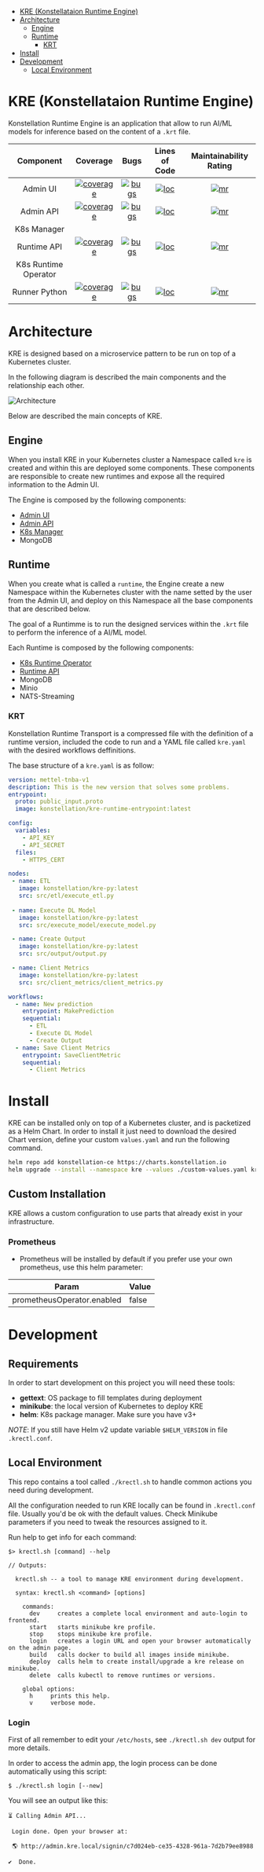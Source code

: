 - [KRE (Konstellataion Runtime Engine)](#kre-konstellataion-runtime-engine)
- [Architecture](#archiecture)
  - [Engine](#engine)
  - [Runtime](#runtime)
    - [KRT](#krt)
- [Install](#install)
- [Development](#development)
  - [Local Environment](#local-environment)

# KRE (Konstellataion Runtime Engine)

Konstellation Runtime Engine is an application that allow to run AI/ML models for inference based on the content of a
 `.krt` file. 

|  Component  | Coverage  |  Bugs  |  Lines of Code  |  Maintainability Rating  |
| :---------: | :-----:   |  :---: |  :-----------:  |  :--------------------:  |
|  Admin UI  | [![coverage][admin-ui-coverage]][admin-ui-coverage-link] | [![bugs][admin-ui-bugs]][admin-ui-bugs-link] | [![loc][admin-ui-loc]][admin-ui-loc-link] | [![mr][admin-ui-mr]][admin-ui-mr-link] |
|  Admin API  | [![coverage][admin-api-coverage]][admin-api-coverage-link] | [![bugs][admin-api-bugs]][admin-api-bugs-link] | [![loc][admin-api-loc]][admin-api-loc-link] | [![mr][admin-api-mr]][admin-api-mr-link] |
| K8s Manager |  |  |  |  |
|  Runtime API  | [![coverage][runtime-api-coverage]][runtime-api-coverage-link] | [![bugs][runtime-api-bugs]][runtime-api-bugs-link] | [![loc][runtime-api-loc]][runtime-api-loc-link] | [![mr][runtime-api-mr]][runtime-api-mr-link] |
|  K8s Runtime Operator   |  |  |  |  |
|  Runner Python  | [![coverage][runner-python-coverage]][runner-python-coverage-link] | [![bugs][runner-python-bugs]][runner-python-bugs-link] | [![loc][runner-python-loc]][runner-python-loc-link] | [![mr][runner-python-mr]][runner-python-mr-link] |




# Architecture

KRE is designed based on a microservice pattern to be run on top of a Kubernetes cluster.

In the following diagram is described the main components and the relationship each other.

![Architecture](.github/images/kre-architecture.jpg)


Below are described the main concepts of KRE.

## Engine

When you install KRE in your Kubernetes cluster a Namespace called `kre` is created and within this are deployed some 
components. These components are responsible to create new runtimes and expose all the required information to the 
Admin UI.

The Engine is composed by the following components:

* [Admin UI](./admin-ui/README.md)
* [Admin API](./admin-api/README.md)
* [K8s Manager](./k8s-manager/README.md)
* MongoDB

## Runtime

When you create what is called a `runtime`, the Engine create a new Namespace within the Kubernetes cluster with the 
name setted by the user from the Admin UI, and deploy on this Namespace all the base components that are described 
below.

The goal of a Runtimme is to run the designed services within the `.krt` file to perform the inference of a AI/ML model.

Each Runtime is composed by the following components:

* [K8s Runtime Operator](k8s-runtime-operator/README.md)
* [Runtime API](runtime-api/README.md)
* MongoDB
* Minio
* NATS-Streaming

### KRT

Konstellation Runtime Transport is a compressed file with the definition of a runtime version, included the code to 
run and a YAML file called `kre.yaml` with the desired workflows deffinitions.

The base structure of a `kre.yaml` is as follow:

```yaml
version: mettel-tnba-v1
description: This is the new version that solves some problems.
entrypoint: 
  proto: public_input.proto
  image: konstellation/kre-runtime-entrypoint:latest

config:
  variables:
    - API_KEY
    - API_SECRET
  files:
    - HTTPS_CERT

nodes:
 - name: ETL
   image: konstellation/kre-py:latest
   src: src/etl/execute_etl.py
 
 - name: Execute DL Model
   image: konstellation/kre-py:latest
   src: src/execute_model/execute_model.py

 - name: Create Output
   image: konstellation/kre-py:latest
   src: src/output/output.py

 - name: Client Metrics
   image: konstellation/kre-py:latest
   src: src/client_metrics/client_metrics.py

workflows:
  - name: New prediction
    entrypoint: MakePrediction
    sequential:
      - ETL
      - Execute DL Model
      - Create Output
  - name: Save Client Metrics
    entrypoint: SaveClientMetric
    sequential:
      - Client Metrics

```

# Install

KRE can be installed only on top of a Kubernetes cluster, and is packetized as a Helm Chart. In order to install it 
just need to download the desired Chart version, define your custom `values.yaml` and run the following command.

```bash
helm repo add konstellation-ce https://charts.konstellation.io
helm upgrade --install --namespace kre --values ./custom-values.yaml kre-v1.0.0
```

## Custom Installation
KRE allows a custom configuration to use parts that already exist in your infrastructure.

### Prometheus

- Prometheus will be installed by default if you prefer use your own prometheus, use this helm parameter:

|       Param                | Value |
| -------------------------- | ----- |
| prometheusOperator.enabled | false |

# Development 


## Requirements

In order to start development on this project you will need these tools: 

- **gettext**: OS package to fill templates during deployment
- **minikube**: the local version of Kubernetes to deploy KRE
- **helm**: K8s package manager. Make sure you have v3+

*NOTE*: If you still have Helm v2 update variable `$HELM_VERSION` in file `.krectl.conf`. 


## Local Environment

This repo contains a tool called `./krectl.sh` to handle common actions you need during development.

All the configuration needed to run  KRE locally can be found in `.krectl.conf` file. Usually you'd be ok with the default values.
Check Minikube parameters if you need to tweak the resources assigned to it.

Run help to get info for each command:

```
$> krectl.sh [command] --help

// Outputs:

  krectl.sh -- a tool to manage KRE environment during development.

  syntax: krectl.sh <command> [options]

    commands:
      dev     creates a complete local environment and auto-login to frontend.
      start   starts minikube kre profile.
      stop    stops minikube kre profile.
      login   creates a login URL and open your browser automatically on the admin page.
      build   calls docker to build all images inside minikube.
      deploy  calls helm to create install/upgrade a kre release on minikube.
      delete  calls kubectl to remove runtimes or versions.

    global options:
      h     prints this help.
      v     verbose mode.
```

### Login

First of all remember to edit your `/etc/hosts`, see `./krectl.sh dev` output for more details.

In order to access the admin app, the login process can be done automatically using this script:

```
$ ./krectl.sh login [--new]
```

You will see an output like this:

```
⏳ Calling Admin API...

 Login done. Open your browser at:

 🌎 http://admin.kre.local/signin/c7d024eb-ce35-4328-961a-7d2b79ee8988

✔️  Done.
```





[admin-ui-coverage]: https://sonarcloud.io/api/project_badges/measure?project=konstellation_kre_admin_ui&metric=coverage 
[admin-ui-coverage-link]: https://sonarcloud.io/component_measures?id=konstellation_kre_admin_ui&metric=Coverage 
[admin-ui-bugs]: https://sonarcloud.io/api/project_badges/measure?project=konstellation_kre_admin_ui&metric=bugs
[admin-ui-bugs-link]: https://sonarcloud.io/component_measures?id=konstellation_kre_admin_ui&metric=Reliability
[admin-ui-loc]: https://sonarcloud.io/api/project_badges/measure?project=konstellation_kre_admin_ui&metric=ncloc
[admin-ui-loc-link]: https://sonarcloud.io/component_measures?id=konstellation_kre_admin_ui&metric=Coverage
[admin-ui-mr]: https://sonarcloud.io/api/project_badges/measure?project=konstellation_kre_admin_ui&metric=sqale_rating
[admin-ui-mr-link]: https://sonarcloud.io/component_measures?id=konstellation_kre_admin_ui&metric=Maintainability

[admin-api-coverage]: https://sonarcloud.io/api/project_badges/measure?project=konstellation_kre_admin_api&metric=coverage 
[admin-api-coverage-link]: https://sonarcloud.io/component_measures?id=konstellation_kre_admin_api&metric=Coverage 
[admin-api-bugs]: https://sonarcloud.io/api/project_badges/measure?project=konstellation_kre_admin_api&metric=bugs
[admin-api-bugs-link]: https://sonarcloud.io/component_measures?id=konstellation_kre_admin_api&metric=Security
[admin-api-loc]: https://sonarcloud.io/api/project_badges/measure?project=konstellation_kre_admin_api&metric=ncloc
[admin-api-loc-link]: https://sonarcloud.io/component_measures?id=konstellation_kre_admin_api&metric=Coverage
[admin-api-mr]: https://sonarcloud.io/api/project_badges/measure?project=konstellation_kre_admin_api&metric=sqale_rating
[admin-api-mr-link]: https://sonarcloud.io/dashboard?id=konstellation_kre_admin_api

[runtime-api-coverage]: https://sonarcloud.io/api/project_badges/measure?project=konstellation_kre_runtime_api&metric=coverage 
[runtime-api-coverage-link]: https://sonarcloud.io/component_measures?id=konstellation_kre_runtime_api&metric=Coverage 
[runtime-api-bugs]: https://sonarcloud.io/api/project_badges/measure?project=konstellation_kre_runtime_api&metric=bugs
[runtime-api-bugs-link]: https://sonarcloud.io/component_measures?id=konstellation_kre_runtime_api&metric=Security&view=list
[runtime-api-loc]: https://sonarcloud.io/api/project_badges/measure?project=konstellation_kre_runtime_api&metric=ncloc
[runtime-api-loc-link]: https://sonarcloud.io/component_measures?id=konstellation_kre_runtime_api&metric=Coverage&view=list
[runtime-api-mr]: https://sonarcloud.io/api/project_badges/measure?project=konstellation_kre_runtime_api&metric=sqale_rating
[runtime-api-mr-link]: https://sonarcloud.io/component_measures?id=konstellation_kre_runtime_api&metric=alert_status&view=list

[runner-python-coverage]: https://sonarcloud.io/api/project_badges/measure?project=konstellation_kre_py&metric=coverage 
[runner-python-coverage-link]: https://sonarcloud.io/component_measures?id=konstellation_kre_py&metric=Coverage 
[runner-python-bugs]: https://sonarcloud.io/api/project_badges/measure?project=konstellation_kre_py&metric=bugs
[runner-python-bugs-link]: https://sonarcloud.io/component_measures?id=konstellation_kre_py&metric=Security&view=list
[runner-python-loc]: https://sonarcloud.io/api/project_badges/measure?project=konstellation_kre_py&metric=ncloc
[runner-python-loc-link]: https://sonarcloud.io/component_measures?id=konstellation_kre_py&metric=Coverage&view=list
[runner-python-mr]: https://sonarcloud.io/api/project_badges/measure?project=konstellation_kre_py&metric=sqale_rating
[runner-python-mr-link]: https://sonarcloud.io/component_measures?id=konstellation_kre_py&metric=alert_status&view=list


